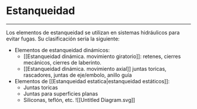 # Estanqueidad
---
Los elementos de estanqueidad se utilizan en sistemas hidráulicos para evitar fugas. Su clasificación seria la siguiente:
- Elementos de estanqueidad dinámicos:
	- [[Estanqueidad dinámica. movimiento giratorio]]: retenes, cierres mecánicos, cierres de laberinto.
	- [[Estanqueidad dinámica. movimiento axial]] juntas toricas, rascadores, juntas de eje/embolo, anillo guía
- Elementos de [[Estanqueidad estatica|estanqueidad estáticos]]:
	- Juntas toricas
	- Juntas para superficies planas
	- Siliconas, teflón, etc.
![[Untitled Diagram.svg]]
